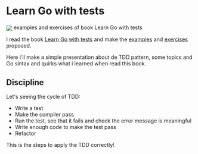 # Learn Go with tests
<img align="center" src="https://3903010379-files.gitbook.io/~/files/v0/b/gitbook-x-prod.appspot.com/o/spaces%2F-L9Tqx5WSaiE4u24Pk05-2910905616%2Fuploads%2Fgit-blob-cad524fa8cb34476d131615dfd4861f9aa63a7c4%2Fred-green-blue-gophers-smaller.png?alt=media" />
examples and exercises of book Learn Go with tests 

I read the book [Learn Go with tests](https://quii.gitbook.io/learn-go-with-tests/) and make the [examples](...) and [exercises](...) proposed.

Here i'll make a simple presentation about de TDD pattern, some topics and Go sintax and quirks what i learned when read this book.

## Discipline
Let's seeing the cycle of TDD:

- Write a test
- Make the compiler pass
- Run the test, see that it fails and check the error message is meaningful
- Write enough code to make the test pass
- Refactor

This is the steps to apply the TDD correctly!
